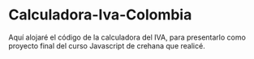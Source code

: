 # Calculadora-Iva-Colombia
Aquí alojaré el código de la calculadora del IVA, para presentarlo como proyecto final del curso Javascript de crehana que realicé. 
